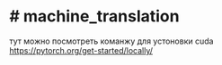 # # machine_translation

тут можно посмотреть команжу для устоновки cuda
https://pytorch.org/get-started/locally/ 
